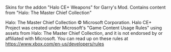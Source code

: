 Skins for the addon "Halo CE+ Weapons" for Garry's Mod.
Contains content from "Halo: The Master Chief Collection"

Halo: The Master Chief Collection © Microsoft Corporation. 
Halo CE+ Project was created under Microsoft's "Game Content Usage Rules" using assets from Halo: The Master Chief Collection, 
and it is not endorsed by or affiliated with Microsoft.
You can read up on these rules at https://www.xbox.com/en-us/developers/rules
